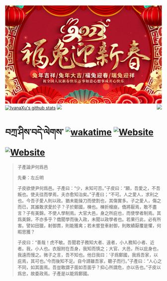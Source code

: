 ![](./Source/5eecf35f693f168adc0bc5ad06da35ad.jpg)[![IvanaXu's github stats](https://github-readme-stats.vercel.app/api?username=IvanaXu&theme=codeSTACKr)](https://github.com/anuraghazra/github-readme-stats)
<img align="right" src="https://github-readme-stats.vercel.app/api/top-langs/?username=IvanaXu&langs_count=8&theme=codeSTACKr" />
<img src="https://github-readme-stats.vercel.app/api/wakatime?username=IvanaXu&layout=compact&langs_count=8&theme=codeSTACKr&custom_title=Programming&nbsp;Times&nbsp;(Since&nbsp;Jul.29.2021)" />
# བཀྲ་ཤིས་བདེ་ལེགས་	[![wakatime](https://wakatime.com/badge/user/5043ee4a-e361-4607-9d47-d557f2005d05.svg)](https://wakatime.com/@5043ee4a-e361-4607-9d47-d557f2005d05)	[![Website](https://img.shields.io/website?label=tianchi&up_color=orange&up_message=IvanaXu&url=https%3A%2F%2Fshields.io)](https://tianchi.aliyun.com/home/science/scienceDetail?userId=1095279182618)	[![Website](https://img.shields.io/website?label=yuque&up_color=green&up_message=IvanaXu&url=https%3A%2F%2Fshields.io)](https://www.yuque.com/ivanaxu)
> 子產論尹何爲邑
> 
> 先秦：左丘明 
> 
> 子皮欲使尹何爲邑。子產曰：“少，未知可否。”子皮曰：“願，吾愛之，不吾叛也。使夫往而學焉，夫亦愈知治矣。”子產曰；“不可。人之愛人，求利之也。今吾子愛人則以政。猶未能操刀而使割也，其傷實多。子之愛人，傷之而已，其誰敢求愛於子？子於鄭國，棟也。棟折榱崩，僑將厭焉，敢不盡言？子有美錦，不使人學制焉。大官大邑，身之所庇也，而使學者制焉。其爲美錦，不亦多乎？僑聞學而後入政，未聞以政學者也。若果行此，必有所害。譬如田獵，射御貫，則能獲禽；若未嘗登車射御，則敗績厭覆是懼，何暇思獲？
> 
> 子皮曰：“善哉！虎不敏。吾聞君子務知大者、遠者，小人務知小者、近者。我，小人也。衣服附在吾身，我知而慎之；大官、大邑，所以庇身也，我遠而慢之。微子之言，吾不知也。他日我曰：‘子爲鄭國，我爲吾家，以庇焉，其可也。’今而後知不足。自今請雖吾家，聽子而行。”子產曰：“人心之不同，如其面焉。吾豈敢謂子面如吾面乎？抑心所謂危，亦以告也。”子皮以爲忠，故委政焉。子產是以能爲鄭國。
>